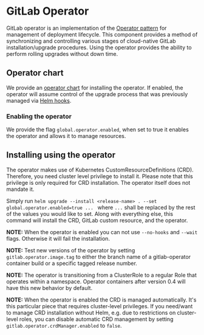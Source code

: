 # GitLab Operator

GitLab operator is an implementation of the [Operator pattern](https://coreos.com/blog/introducing-operators.html) for management of deployment lifecycle. This component provides a method of synchronizing and controlling various stages of cloud-native GitLab installation/upgrade procedures. Using the operator provides the ability to perform rolling upgrades without down time.

## Operator chart

We provide an [operator chart](https://gitlab.com/charts/gitlab/tree/master/charts/gitlab/charts/operator) for installing the operator. If enabled, the operator will assume control of the upgrade process that was previously managed via [Helm hooks](https://docs.helm.sh/developing_charts/#hooks).

### Enabling the operator

We provide the flag `global.operator.enabled`, when set to true it enables the operator and allows it to manage resources.

## Installing using the operator

The operator makes use of Kubernetes CustomResourceDefinitions (CRD). Therefore, you need cluster level privilege to install
it. Please note that this privilege is only required for CRD installation. The operator itself does not mandate it.

Simply run `helm upgrade --install <release-name> . --set global.operator.enabled=true ... ` where `...` shall be replaced by the rest of the values you would like to set. Along with everything else, this command will install the CRD, GitLab custom resource, and the operator.

**NOTE:** When the operator is enabled you can not use `--no-hooks` and `--wait` flags. Otherwise it will fail the installation.

**NOTE:** Test new versions of the operator by setting `gitlab.operator.image.tag` to either the branch name of a gitlab-operator container build or a specific tagged release number.

**NOTE:** The operator is transitioning from a ClusterRole to a regular Role that operates within a namespace. Operator containers after version 0.4 will have this new behavior by default.

**NOTE:** When the operator is enabled the CRD is managed automatically. It's this particular piece that requires cluster-level privileges. If you need/want to manage CRD installation without Helm, e.g. due to restrictions on cluster-level roles, you can disable automatic CRD management by setting `gitlab.operator.crdManager.enabled` to 
`false`.